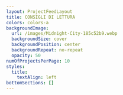 ```yaml
---
layout: ProjectFeedLayout
title: CONSIGLI DI LETTURA
colors: colors-a
backgroundImage:
  url: /images/Midnight-City-185c52b9.webp
  backgroundSize: cover
  backgroundPosition: center
  backgroundRepeat: no-repeat
  opacity: 50
numOfProjectsPerPage: 10
styles:
  title:
    textAlign: left
bottomSections: []
---
```

